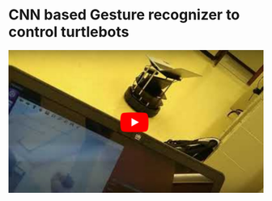 # CNN based Gesture recognizer to control turtlebots

[![Demo Video](/images/thumbnail/imr_thumbnail.jpg)](https://www.youtube.com/watch?v=NbBRlIAMfpo "Demo Video")
